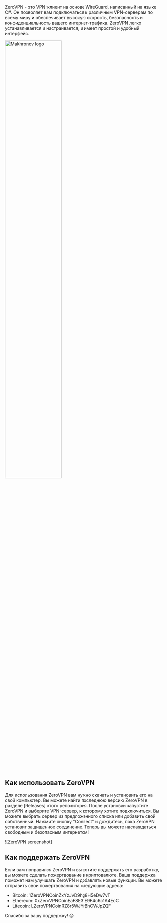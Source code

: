ZeroVPN - это VPN-клиент на основе WireGuard, написанный на языке C#. Он позволяет вам подключаться к различным VPN-серверам по всему миру и обеспечивает высокую скорость, безопасность и конфиденциальность вашего интернет-трафика. ZeroVPN легко устанавливается и настраивается, и имеет простой и удобный интерфейс.

[<a href="https://tcno.co"><img src="https://i.imgur.com/7vemBMc.png" alt="Makhronov logo" width="60%"></a>](https://sun9-23.userapi.com/impg/qW7xFaVqMz07bka0nXRFj2sEG0OYbdBtS9ZwvA/KSxqKv6PGao.jpg?size=500x500&quality=95&sign=2639758cff2e29eaecdfcb15c825d69f&type=album)

## Как использовать ZeroVPN

Для использования ZeroVPN вам нужно скачать и установить его на свой компьютер. Вы можете найти последнюю версию ZeroVPN в разделе [Releases] этого репозитория. После установки запустите ZeroVPN и выберите VPN-сервер, к которому хотите подключиться. Вы можете выбрать сервер из предложенного списка или добавить свой собственный. Нажмите кнопку "Connect" и дождитесь, пока ZeroVPN установит защищенное соединение. Теперь вы можете наслаждаться свободным и безопасным интернетом!

![ZeroVPN screenshot]

## Как поддержать ZeroVPN

Если вам понравился ZeroVPN и вы хотите поддержать его разработку, вы можете сделать пожертвование в криптовалюте. Ваша поддержка поможет нам улучшать ZeroVPN и добавлять новые функции. Вы можете отправить свои пожертвования на следующие адреса:

- Bitcoin: 1ZeroVPNCoinZxYzJvD9hg8H5eDw7vT
- Ethereum: 0xZeroVPNCoinEaF8E3fE9F4c6c1A4EcC
- Litecoin: LZeroVPNCoinRZ8r5WJYrBhCWJpZQF

Спасибо за вашу поддержку! 😊
